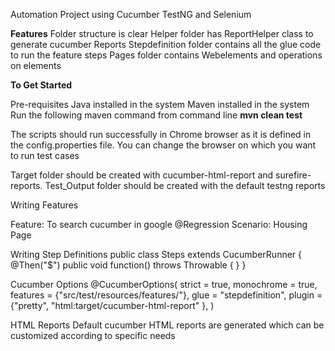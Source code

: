 Automation Project using Cucumber TestNG and Selenium 

**Features**
Folder structure is clear 
Helper folder has ReportHelper class to generate cucumber Reports 
Stepdefinition folder contains all the glue code to run the feature steps 
Pages folder contains Webelements and operations on elements

**To Get Started**

Pre-requisites
Java installed in the system
Maven installed in the system
Run the following maven command from command line
**mvn clean test**

The scripts should run successfully in Chrome browser as it is defined in the config.properties file.
You can change the browser on which you want to run test cases

Target folder should be created with cucumber-html-report and surefire-reports.
Test_Output folder should be created with the default testng reports

Writing Features

Feature: To search cucumber in google
@Regression
Scenario:  Housing Page


Writing Step Definitions
public class Steps extends CucumberRunner {
@Then("$")
public void function() throws Throwable {
}
}

Cucumber Options
@CucumberOptions(
strict = true,
monochrome = true,
features = {"src/test/resources/features/"},
glue = "stepdefinition",
plugin = {"pretty", "html:target/cucumber-html-report" },
)

HTML Reports
Default cucumber HTML reports are generated which can be customized according to specific needs